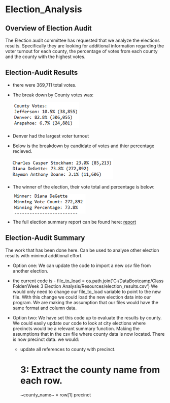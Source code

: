 # Election_Analysis


## Overview of Election Audit
  The Election audit committee has requested that we analyze the elections results. Specifically they are looking for additional information regarding
  the voter turnout for each county, the percentage of votes from each county and the county with the highest votes.

## Election-Audit Results
  * there were 369,711 total votes.
  * The break down by County votes was: 
  
    ![](images/County.png)
  
  
  * Denver had the largest voter turnout

  * Below is the breakdown by candidate of votes and thier percentage recieved.

     ![](images/Candidate.png)
     
  * The winner of the election, their vote total and percentage is below:

      ![](images/winner.png)
      
  * The full election summary report can be found here: [report](https://github.com/tomstowell99/Election_Analysis/blob/main/election_analysis.txt)
  

## Election-Audit Summary

The work that has been done here. Can be used to analyse other election results with minimul additional effort.

 * Option one: We can update the code to import a new csv file from another election.
 * 
    the current code is - file_to_load = os.path.join('C:/DataBootcamp/Class Folder/Week 3 Election Analysis/Resources/election_results.csv')
    We would only  need to change our file_to_load variable to point to the new file. With this change we could load the new election data into our program.
    We are making the assumption that our files would have the same format and column data.
    
 * Option two: We have set this code up to evaluate the results by county. We could easily update our code to look at city elections where precincts would be a
   relevant summary function. Making the assumptions that in the csv file where county data is now located. There is now precinct data. we would:
   
    * update all references to county with precinct.
         # 3: Extract the county name from each row.
        ~county_name~ = row[1] 
         precinct
        
        
        
        
   
   

